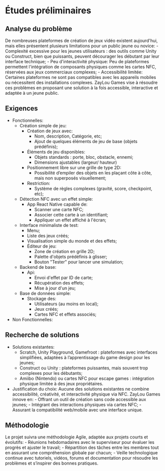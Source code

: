 # Études préliminaires

## Analyse du problème

De nombreuses plateformes de création de jeux vidéo existent aujourd'hui, mais elles présentent plusieurs limitations pour un public jeune ou novice:
    - Complexité excessive pour les jeunes utilisateurs : des outils comme Unity ou Construct, bien que puissants, peuvent décourager les débutant par leur interface technique;
    - Peu d'interactivité physique: Peu de plateformes permettent l'intégration de composants physiques comme les cartes NFC, réservées aux jeux commerciaux complexes;
    - Accessibilité limitée: Certaines plateformes ne sont pas compatibles avec les appareils mobiles ou nécessitent des installations complexes.
ZayLou Games vise à résoudre ces problèmes en proposant une solution à la fois accessible, interactive et adaptée à un jeune public.

## Exigences

- Fonctionnelles:
    - Création simple de jeu:
        - Création de jeux avec:
            - Nom, description, Catégorie, etc;
            - Ajout de quelques éléments de jeu de base (objets prédéfinis);
        - Éléments de jeu disponibles:
            - Objets standards : porte, bloc, obstacle, ennemi;
            - Dimensions ajustables (largeur/ hauteur)
        - Positionnement libre sur une grille de type 2D:
            - Possibilité d’empiler des objets en les plaçant côte à côte, mais non superposés visuellement;
        - Restriction:
            - Système de règles complexes (gravité, score, checkpoint, etc);
    - Détection NFC avec un effet simple:
        - App React Native capable de:
            - Scanner une carte NFC;
            - Associer cette carte à un identifiant;
            - Appliquer un effet affiché à l'écran;
    - Interface minimaliste de test:
        - Menu;
        - Liste des jeux créés;
        - Visualisation simple du monde et des effets;
        - Éditeur de jeu:
            - Zone de création en grille 2D;
            - Palette d'objets prédéfinis à glisser;
            - Bouton "Tester" pour lancer une simulation;
    - Backend de base:
        - Api:
            - Envoi d'effet par ID de carte;
            - Récupération des effets;
            - Mise à jour d'un jeu;
    - Base de données simple:
        - Stockage des:
            - Utilisateurs (au moins en local);
            - Jeux créés;
            - Cartes NFC et effets associés;
- Non Fonctionnelles:

## Recherche de solutions

- Solutions existantes:
    - Scratch, Unity Playground, Gamefroot : plateformes avec interfaces simplifiées, adaptées à l’apprentissage du game design pour les jeunes;
    - Construct ou Unity : plateformes puissantes, mais souvent trop complexes pour les débutants;
    - Amiibo (Nintendo) ou cartes NFC pour escape games : intégration physique limitée à des jeux propriétaires.
- Justification du choix:
    Aucune des solutions existantes ne combine accessibilité, créativité, et interactivité physique via NFC. ZayLou Games innove en:
        - Offrant un outil de création sans code accessible aux jeunes;
        - Intégrant des interactions physiques via cartes NFC;
        - Assurant la compatibilité web/mobile avec une interface unique.

## Méthodologie

Le projet suivra une méthodologie Agile, adaptée aux projets courts et évolutifs:
    - Réunions hebdomadaires avec le superviseur pour évaluer les progrès et ajuster le travail;
    - Répartition des tâches entre les membres tout en assurant une compréhension globale par chacun;
    - Veille technologique continue avec tutoriels, vidéos, forums et documentation pour résoudre les problèmes et s’inspirer des bonnes pratiques.